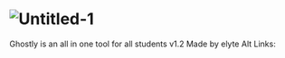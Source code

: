 # ![Untitled-1](https://user-images.githubusercontent.com/129152672/228156255-699ae94b-a348-426c-9d80-f29c900e6ac9.png)
Ghostly is an all in one tool for all students
v1.2 Made by elyte
Alt Links:
